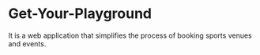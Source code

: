 # Get-Your-Playground
It is a web application that simplifies the process of booking sports venues and  events. 
